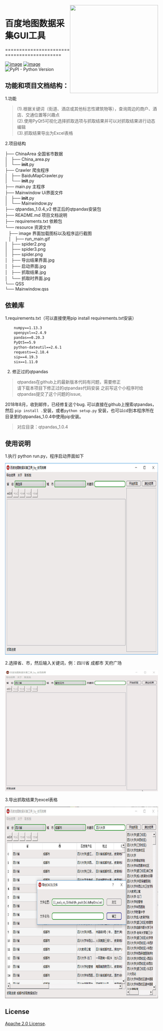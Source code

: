 <img align="right" width="290" height="290" src="https://pic4.zhimg.com/v2-78d1472351272f41d8dd76a6d8a635c7_xll.jpg">

# 百度地图数据采集GUI工具
===========================================

[![image](https://img.shields.io/pypi/v/requests.svg)](https://pypi.org/project/requests/)
[![image](https://img.shields.io/pypi/l/requests.svg)](https://pypi.org/project/requests/)
![PyPI - Python Version](https://img.shields.io/pypi/pyversions/Django.svg)






## 功能和项目文档结构：
1.功能
>(1).根据关键词（街道、酒店或其他标志性建筑物等），查询周边的商户、酒店、交通位置等兴趣点  
(2).使用PyQt5可视化选择抓取选项与抓取结果并可以对抓取结果进行动态编辑  
>(3).抓取结果导出为Excel表格  

2.项目结构
>
├── ChinaArea 全国省市数据  
│   ├── China_area.py  
│   └── __init__.py  
├── Crawler 爬虫程序  
│   ├── BaiduMapCrawler.py    
│   └── __init__.py  
├── main.py 主程序  
├── Mainwindow Ui界面文件  
│   ├── __init__.py  
│   └── Mainwindow.py  
├── qtpandas_1.0.4_v2 修正后的qtpandas安装包   
├── README.md 项目文档说明  
├── requirements.txt 依赖包    
└── resource 资源文件  
    ├── image 界面加载图标以及程序运行截图  
    │   ├── run_main.gif  
    │   ├── spider2.png  
    │   ├── spider3.png  
    │   ├── spider.png  
    │   ├── 导出结果界面.jpg  
    │   ├── 启动界面.jpg    
    │   ├── 抓取结果.jpg  
    │   └── 抓取时界面.jpg  
    └── QSS  
        └── Mainwindow.qss  
>

## 依赖库
1.requirements.txt（可以直接使用pip install requirements.txt安装）

		numpy==1.13.3  
		openpyxl==2.4.9  
		pandas==0.20.3  
		PyQt5==5.9  
		python-dateutil==2.6.1  
		requests==2.18.4  
		sip==4.19.3  
		six==1.11.0  


2. 修正过的qtpandas  
>qtpandas在github上的最新版本代码有问题，需要修正  
请下载本项目下修正过的qtpandas代码安装
> 之前写这个小程序时给qtpandas提交了这个问题的issue,

2018年8月，收到邮件，已经修复这个bug.
可以直接在github上搜索qtpandas，然后 ```pip install .```安装，或者```python setup.py```
安装，也可以cd到本程序所在目录里的qtpandas_1.0.4中使用pip安装。
>对应目录：qtpandas_1.0.4

## 使用说明
1.执行 python run.py，程序启动界面如下  

<p align="center">
  <img src="./resource/image/启动界面.jpg" alt="start"
       width="800" height="630">
</p>



2.选择省、市，然后输入关键词，例：四川省 成都市 天府广场 

![Alt text](./resource/image/run_main.gif)  
 

3.导出抓取结果为excel表格  

<p align="center">
  <img src="./resource/image/导出结果界面.jpg" alt="导出结果界面.j"
       width="800" height="630">
</p>


## License

[Apache 2.0 License](./LICENSE).



